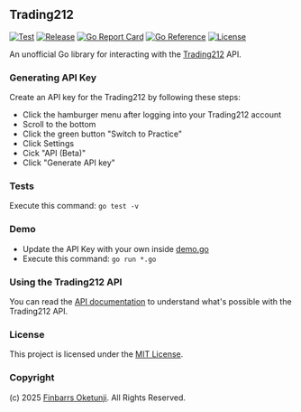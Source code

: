 ## Trading212

[![Test](https://github.com/0xnu/trading212/actions/workflows/test.yaml/badge.svg)](https://github.com/0xnu/trading212/actions/workflows/test.yaml)
[![Release](https://img.shields.io/github/release/0xnu/trading212.svg)](https://github.com/0xnu/trading212/releases/latest)
[![Go Report Card](https://goreportcard.com/badge/github.com/0xnu/trading212)](https://goreportcard.com/report/github.com/0xnu/trading212)
[![Go Reference](https://pkg.go.dev/badge/github.com/0xnu/trading212.svg)](https://pkg.go.dev/github.com/0xnu/trading212)
[![License](https://img.shields.io/github/license/0xnu/trading212)](/LICENSE)

An unofficial Go library for interacting with the [Trading212](https://trading212.com) API.

### Generating API Key

Create an API key for the Trading212 by following these steps:

+ Click the hamburger menu after logging into your Trading212 account
+ Scroll to the bottom
+ Click the green button "Switch to Practice"
+ Click Settings
+ Cick "API (Beta)"
+ Click "Generate API key"

### Tests

Execute this command: `go test -v`

### Demo

+ Update the API Key with your own inside [demo.go](./demo.go)
+ Execute this command: `go run *.go`

### Using the Trading212 API

You can read the [API documentation](https://t212public-api-docs.redoc.ly/) to understand what's possible with the Trading212 API.

### License

This project is licensed under the [MIT License](./LICENSE).

### Copyright

(c) 2025 [Finbarrs Oketunji](https://finbarrs.eu). All Rights Reserved.